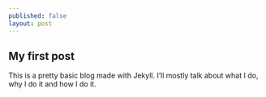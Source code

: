 ```yaml
---
published: false
layout: post
---
```

## My first post

This is a pretty basic blog made with Jekyll. I’ll mostly talk about what I do, why I do it and how I do it.
